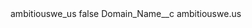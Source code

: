 <?xml version="1.0" encoding="UTF-8"?>
<CustomMetadata xmlns="http://soap.sforce.com/2006/04/metadata" xmlns:xsi="http://www.w3.org/2001/XMLSchema-instance" xmlns:xsd="http://www.w3.org/2001/XMLSchema">
    <label>ambitiouswe_us</label>
    <protected>false</protected>
    <values>
        <field>Domain_Name__c</field>
        <value xsi:type="xsd:string">ambitiouswe.us</value>
    </values>
</CustomMetadata>
